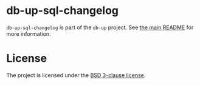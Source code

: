 # db-up-sql-changelog

`db-up-sql-changelog` is part of the `db-up` project. See
[the main README](https://github.com/nanobot248/db-up/README.md) for more information.

# License

The project is licensed under the [BSD 3-clause license](LICENSE.txt).